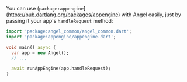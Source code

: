 You can use (`package:appengine`](https://pub.dartlang.org/packages/appengine) with Angel easily, just by passing it your app's `handleRequest` method:

```dart
import 'package:angel_common/angel_common.dart';
import 'package:appengine/appengine.dart';

void main() async {
  var app = new Angel();
  // ...

  await runAppEngine(app.handleRequest);
}
```